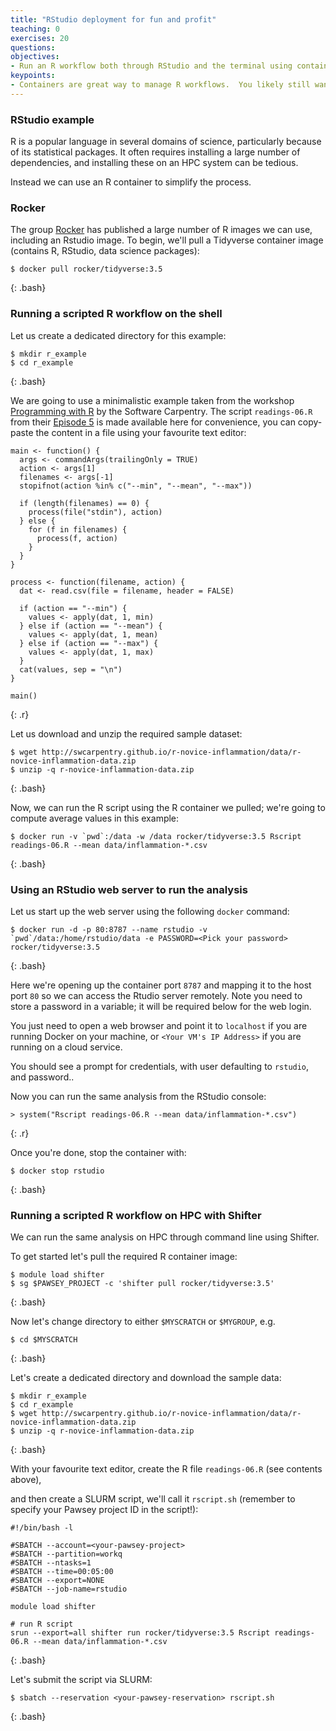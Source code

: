 ```yaml
---
title: "RStudio deployment for fun and profit"
teaching: 0
exercises: 20
questions:
objectives:
- Run an R workflow both through RStudio and the terminal using containers
keypoints:
- Containers are great way to manage R workflows.  You likely still want to have a local installation of R/Rstudio for some testing, but if you have set workflows, you can use containers to manage them.  You can also provide Rstudio servers for collaborators
---
```


### RStudio example ###

R is a popular language in several domains of science, particularly because of its statistical packages.  It often requires installing a large number of dependencies, and installing these on an HPC system can be tedious.

Instead we can use an R container to simplify the process.


### Rocker ###

The group [Rocker](https://hub.docker.com/r/rocker) has published a large number of R images we can use, including an Rstudio image.  To begin, we'll pull a Tidyverse container image (contains R, RStudio, data science packages):

```
$ docker pull rocker/tidyverse:3.5
```
{: .bash}


### Running a scripted R workflow on the shell ###

Let us create a dedicated directory for this example:

```
$ mkdir r_example
$ cd r_example
```
{: .bash}

We are going to use a minimalistic example taken from the workshop [Programming with R](http://swcarpentry.github.io/r-novice-inflammation/) by the Software Carpentry.
The script `readings-06.R` from their [Episode 5](http://swcarpentry.github.io/r-novice-inflammation/05-cmdline/index.html) is made available here for convenience, you can copy-paste the content in a file using your favourite text editor:

```
main <- function() {
  args <- commandArgs(trailingOnly = TRUE)
  action <- args[1]
  filenames <- args[-1]
  stopifnot(action %in% c("--min", "--mean", "--max"))

  if (length(filenames) == 0) {
    process(file("stdin"), action)
  } else {
    for (f in filenames) {
      process(f, action)
    }
  }
}

process <- function(filename, action) {
  dat <- read.csv(file = filename, header = FALSE)

  if (action == "--min") {
    values <- apply(dat, 1, min)
  } else if (action == "--mean") {
    values <- apply(dat, 1, mean)
  } else if (action == "--max") {
    values <- apply(dat, 1, max)
  }
  cat(values, sep = "\n")
}

main()
```
{: .r}

Let us download and unzip the required sample dataset:

```
$ wget http://swcarpentry.github.io/r-novice-inflammation/data/r-novice-inflammation-data.zip
$ unzip -q r-novice-inflammation-data.zip
```
{: .bash}

Now, we can run the R script using the R container we pulled; we're going to compute average values in this example:

```
$ docker run -v `pwd`:/data -w /data rocker/tidyverse:3.5 Rscript readings-06.R --mean data/inflammation-*.csv
```
{: .bash}


### Using an RStudio web server to run the analysis ###

Let us start up the web server using the following `docker` command:

```
$ docker run -d -p 80:8787 --name rstudio -v `pwd`/data:/home/rstudio/data -e PASSWORD=<Pick your password> rocker/tidyverse:3.5
```
{: .bash}

Here we're opening up the container port `8787` and mapping it to the host port `80` so we can access the Rtudio server remotely. Note you need to store a password in a variable; it will be required below for the web login.

You just need to open a web browser and point it to `localhost` if you are running Docker on your machine, or `<Your VM's IP Address>` if you are running on a cloud service.

You should see a prompt for credentials, with user defaulting to `rstudio`, and password..

Now you can run the same analysis from the RStudio console:

```
> system("Rscript readings-06.R --mean data/inflammation-*.csv")
```
{: .r}

Once you're done, stop the container with:

```
$ docker stop rstudio
```
{: .bash}


### Running a scripted R workflow on HPC with Shifter ###

We can run the same analysis on HPC through command line using Shifter. 

To get started let's pull the required R container image:

```
$ module load shifter
$ sg $PAWSEY_PROJECT -c 'shifter pull rocker/tidyverse:3.5'
```
{: .bash}

Now let's change directory to either `$MYSCRATCH` or `$MYGROUP`, e.g.

```
$ cd $MYSCRATCH
```
{: .bash}

Let's create a dedicated directory and download the sample data:

```
$ mkdir r_example
$ cd r_example
$ wget http://swcarpentry.github.io/r-novice-inflammation/data/r-novice-inflammation-data.zip
$ unzip -q r-novice-inflammation-data.zip
```
{: .bash}

With your favourite text editor, create the R file `readings-06.R` (see contents above),

and then create a SLURM script, we'll call it `rscript.sh` (remember to specify your Pawsey project ID in the script!):

```
#!/bin/bash -l

#SBATCH --account=<your-pawsey-project>
#SBATCH --partition=workq
#SBATCH --ntasks=1
#SBATCH --time=00:05:00
#SBATCH --export=NONE
#SBATCH --job-name=rstudio

module load shifter

# run R script
srun --export=all shifter run rocker/tidyverse:3.5 Rscript readings-06.R --mean data/inflammation-*.csv
```
{: .bash}

Let's submit the script via SLURM:

```
$ sbatch --reservation <your-pawsey-reservation> rscript.sh
```
{: .bash}

